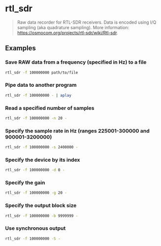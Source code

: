 # rtl_sdr

> Raw data recorder for RTL-SDR receivers. Data is encoded using I/Q sampling (aka quadrature sampling). More information: <https://osmocom.org/projects/rtl-sdr/wiki/Rtl-sdr>.

## Examples

### Save RAW data from a frequency (specified in Hz) to a file

```bash
rtl_sdr -f 100000000 path/to/file
```

### Pipe data to another program

```bash
rtl_sdr -f 100000000 - | aplay
```

### Read a specified number of samples

```bash
rtl_sdr -f 100000000 -n 20 -
```

### Specify the sample rate in Hz (ranges 225001-300000 and 900001-3200000)

```bash
rtl_sdr -f 100000000 -s 2400000 -
```

### Specify the device by its index

```bash
rtl_sdr -f 100000000 -d 0 -
```

### Specify the gain

```bash
rtl_sdr -f 100000000 -g 20 -
```

### Specify the output block size

```bash
rtl_sdr -f 100000000 -b 9999999 -
```

### Use synchronous output

```bash
rtl_sdr -f 100000000 -S -
```

